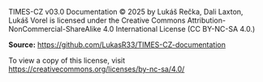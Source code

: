 
TIMES-CZ v03.0 Documentation © 2025 by Lukáš Rečka, Dali Laxton, Lukáš Vorel is licensed under the Creative Commons Attribution-NonCommercial-ShareAlike 4.0 International License (CC BY-NC-SA 4.0.)

**Source:** https://github.com/LukasR33/TIMES-CZ-documentation

To view a copy of this license, visit https://creativecommons.org/licenses/by-nc-sa/4.0/
